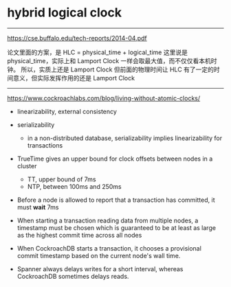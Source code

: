# hybrid logical clock

---

https://cse.buffalo.edu/tech-reports/2014-04.pdf

论文里面的方案，是 HLC = physical_time + logical_time
这里说是 physical_time，实际上和 Lamport Clock 一样会取最大值，而不仅仅看本机时钟。
所以，实质上还是 Lamport Clock
但前面的物理时间让 HLC 有了一定的时间意义，但实际发挥作用的还是 Lamport Clock

---

https://www.cockroachlabs.com/blog/living-without-atomic-clocks/

- linearizability, external consistency
- serializability
    - in a non-distributed database, serializability implies linearizability for transactions

- TrueTime gives an upper bound for clock offsets between nodes in a cluster
    - TT, upper bound of 7ms
    - NTP, between 100ms and 250ms
- Before a node is allowed to report that a transaction has committed, it must **wait** 7ms

- When starting a transaction reading data from multiple nodes, a timestamp must be chosen which is guaranteed to be at least as large as the highest commit time across all nodes
- When CockroachDB starts a transaction, it chooses a provisional commit timestamp based on the current node's wall time.
- Spanner always delays writes for a short interval, whereas CockroachDB sometimes delays reads.
